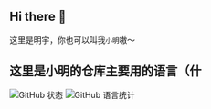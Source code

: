 ## Hi there 👋
这里是明宇，你也可以叫我`小明`嗷～

## 这里是小明的仓库主要用的语言（什
![GitHub 状态](https://github-readme-stats.vercel.app/api?username=XMing673&show_icons=true&theme=react)
![GitHub 语言统计](https://github-readme-stats.vercel.app/api/top-langs/?username=XMing673&hide_border=true&layout=compact&langs_count=10&theme=default&card_width=480&locale=cn&exclude_repo=Shell_Hosts_Android,End,Chinese_software)



<!--
**XMing673/XMing673** is a ✨ _special_ ✨ repository because its `README.md` (this file) appears on your GitHub profile.

Here are some ideas to get you started:

- 🔭 I’m currently working on ...
- 🌱 I’m currently learning ...
- 👯 I’m looking to collaborate on ...
- 🤔 I’m looking for help with ...
- 💬 Ask me about ...
- 📫 How to reach me: ...
- 😄 Pronouns: ...
- ⚡ Fun fact: ...
-->
